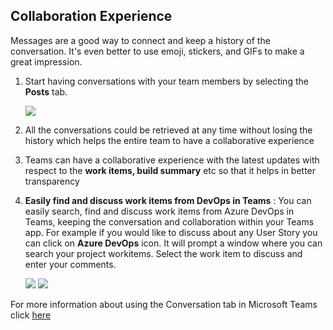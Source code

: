 ## Collaboration Experience

Messages are a good way to connect and keep a history of the conversation. It's even better to use emoji, stickers, and GIFs to make a great impression.

1. Start having conversations with your team members by selecting the **Posts** tab.

   ![](images/posts.png)

1. All the conversations could be retrieved at any time without losing the history which helps the entire team to have a collaborative experience

1. Teams can have a collaborative experience with the latest updates with respect to the **work items, build summary** etc so that it helps in better transparency

1. **Easily find and discuss work items from DevOps in Teams** : You can easily search, find and discuss work items from Azure DevOps in Teams, keeping the conversation and collaboration within your Teams app. For example if you would like to discuss about any User Story you can click on **Azure DevOps** icon. It will prompt a window where you can search your project workitems. Select the work item to discuss and enter your comments.

      ![](images/workitems_new.png)
      ![](images/workitems2_new.png)
      
For more information about using the Conversation tab in Microsoft Teams click [here](https://support.office.com/en-us/article/using-the-conversation-tab-in-microsoft-teams-53d1c530-3797-4a6f-9892-6760f8763df2)

